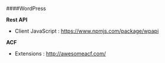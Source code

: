 ####WordPress

**Rest API**
- Client JavaScript : https://www.npmjs.com/package/wpapi

**ACF**
- Extensions : http://awesomeacf.com/
